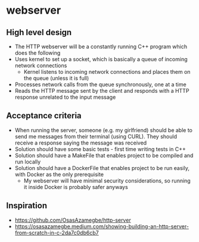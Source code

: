 # webserver
## High level design
- The HTTP webserver will be a constantly running C++ program which does the following
- Uses kernel to set up a socket, which is basically a queue of incoming network connections
  - Kernel listens to incoming network connections and places them on the queue (unless it is full)
- Processes network calls from the queue synchronously, one at a time
- Reads the HTTP message sent by the client and responds with a HTTP response unrelated to the input message

## Acceptance criteria
- When running the server, someone (e.g. my girlfriend) should be able to send me messages from their terminal (using CURL). They should receive a response saying the message was received
- Solution should have some basic tests - first time writing tests in C++
- Solution should have a MakeFile that enables project to be compiled and run locally
- Solution should have a DockerFile that enables project to be run easily, with Docker as the only prerequisite
  - My webserver will have minimal security considerations, so running it inside Docker is probably safer anyways


## Inspiration
- https://github.com/OsasAzamegbe/http-server
- https://osasazamegbe.medium.com/showing-building-an-http-server-from-scratch-in-c-2da7c0db6cb7
